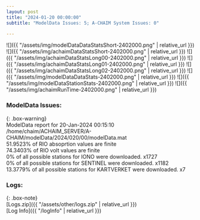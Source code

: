 ```yaml
---
layout: post
title: "2024-01-20 00:00:00"
subtitle: "ModelData Issues: 5; A-CHAIM System Issues: 0"

---
```


![]({{ "/assets/img/modelDataDataStatsShort-2402000.png" | relative_url }})
![]({{ "/assets/img/achaimDataStatsShort-2402000.png" | relative_url }})
![]({{ "/assets/img/achaimDataStatsLong00-2402000.png" | relative_url }})
![]({{ "/assets/img/achaimDataStatsLong01-2402000.png" | relative_url }})
![]({{ "/assets/img/achaimDataStatsLong02-2402000.png" | relative_url }})
![]({{ "/assets/img/modelDataDataStats-2402000.png" | relative_url }})
![]({{ "/assets/img/modelDataStationStats-2402000.png" | relative_url }})
![]({{ "/assets/img/achaimRunTime-2402000.png" | relative_url }})


### ModelData Issues:  
  
{: .box-warning}  
 ModelData report for 20-Jan-2024 00:15:10   
 /home/chaim/ACHAIM_SERVER/A-CHAIM/modelData/2024/020/00/modelData.mat   
 51.9523% of RIO absoprtion values are finite   
 74.3403% of RIO volt values are finite   
 0% of all possible stations for IONO were downloaded. x1727   
 0% of all possible stations for SENTINEL were downloaded. x1182   
 13.3779% of all possible stations for KARTVERKET were downloaded. x7   
  


### Logs:  
  
{: .box-note}  
[Logs.zip]({{ "/assets/other/logs.zip" | relative_url }})  
[Log Info]({{ "/logInfo" | relative_url }})  
